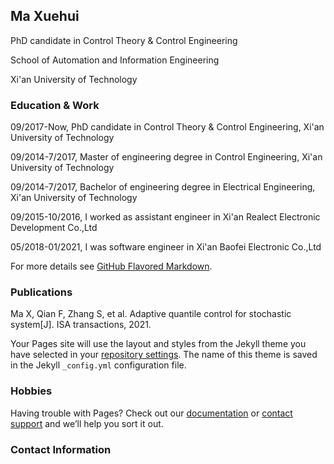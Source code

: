 ## Ma Xuehui

PhD candidate in Control Theory & Control Engineering

School of Automation and Information Engineering

Xi'an University of Technology

### Education & Work 

09/2017-Now, PhD candidate in Control Theory & Control Engineering, Xi'an University of Technology

09/2014-7/2017, Master of engineering degree in Control Engineering, Xi'an University of Technology

09/2014-7/2017, Bachelor of engineering degree in Electrical Engineering, Xi'an University of Technology

09/2015-10/2016, I worked as assistant engineer in Xi'an Realect Electronic Development Co.,Ltd

05/2018-01/2021, I was software engineer in Xi'an Baofei Electronic Co.,Ltd

For more details see [GitHub Flavored Markdown](https://guides.github.com/features/mastering-markdown/).

### Publications

Ma X, Qian F, Zhang S, et al. Adaptive quantile control for stochastic system[J]. ISA transactions, 2021.



Your Pages site will use the layout and styles from the Jekyll theme you have selected in your [repository settings](https://github.com/MaXuehui/MaXuehui.github.io/settings/pages). The name of this theme is saved in the Jekyll `_config.yml` configuration file.

### Hobbies

Having trouble with Pages? Check out our [documentation](https://docs.github.com/categories/github-pages-basics/) or [contact support](https://support.github.com/contact) and we’ll help you sort it out.

### Contact Information

